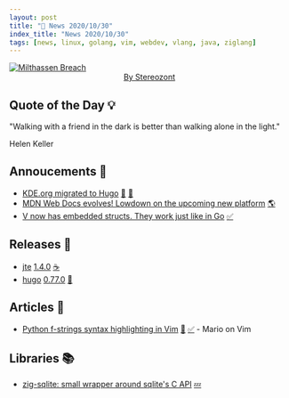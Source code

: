 ```yaml
---
layout: post
title: "📜 News 2020/10/30"
index_title: "News 2020/10/30"
tags: [news, linux, golang, vim, webdev, vlang, java, ziglang]
---
```


<a href="https://www.reddit.com/r/Art/comments/jkuuiq/milthassen_breach_me_digital_2020">
  <img src="https://user-images.githubusercontent.com/430272/97769916-7ff1a600-1b0d-11eb-8c16-aebc3a007006.jpg"
     alt="Milthassen Breach"
     class="image">
</a>

<div style="text-align:center">
   <a href="https://www.instagram.com/stereozont">By Stereozont</a>
</div>

## Quote of the Day 💡

"Walking with a friend in the dark is better than walking alone in the light."

Helen Keller

## Annoucements 🥁

- [KDE.org migrated to Hugo](https://carlschwan.eu/2020/10/30/kde-org-hugo.html) [🐧](https://www.linux.org "#linux") [🌰](https://golang.org "#golang")
- [MDN Web Docs evolves! Lowdown on the upcoming new platform](https://hacks.mozilla.org/2020/10/mdn-web-docs-evolves-lowdown-on-the-upcoming-new-platform) [🌎]("#webdev")
- [V now has embedded structs. They work just like in Go](https://twitter.com/v_language/status/1322226111145775106) [✅](https://vlang.io "#vlang")

## Releases 🥳

- [jte](https://jte.gg) [1.4.0](https://github.com/casid/jte/releases/tag/1.4.0) [☕️](https://www.java.com "#java")
- [hugo](https://gohugo.io) [0.77.0](https://github.com/gohugoio/hugo/releases/tag/v0.77.0) [🌰](https://golang.org "#golang")

## Articles 📜

- [Python f-strings syntax highlighting in Vim](https://phelipetls.github.io/posts/f-strings-syntax-highlighting-in-vim) [🐍](https://www.python.org "#python") [✅](https://www.vim.org "#vim") - Mario on Vim

## Libraries 📚

- [zig-sqlite: small wrapper around sqlite's C API](https://www.reddit.com/r/Zig/comments/jkleeu/zigsqlite_small_wrapper_around_sqlites_c_api) [💤](https://ziglang.org "#ziglang")

